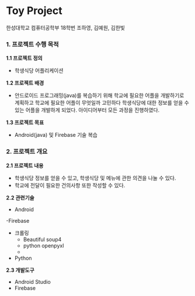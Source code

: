 # Toy Project

한성대학교 컴퓨터공학부 18학번 조하영, 김예원, 김한빛



### 1. 프로젝트 수행 목적

**1.1 프로젝트 정의**

- 학생식당 어플리케이션

**1.2 프로젝트 배경**	

- 안드로이드 프로그래밍(java)를 복습하기 위해 학교에 필요한 어플을 개발하기로 계획하고 학교에 필요한 어플이 무엇일까 고민하다 학생식당에 대한 정보를 얻을 수 있는 어플을 개발하게 되었다.
아이디어부터 모든 과정을 진행하였다.

**1.3 프로젝트 목표** 

- Android(java) 및 Firebase 기술 복습


### 2. 프로젝트 개요

**2.1 프로젝트 내용**   

- 학생식당 정보를 얻을 수 있고, 학생식당 및 메뉴에 관한 의견을 나눌 수 있다. 
- 학교에 전달이 필요한 건의사항 또한 작성할 수 있다.

 **2.2 관련기술** 

- Android

-Firebase

- 크롤링
  - Beautiful soup4
  - python openpyxl
  - 
- Python

**2.3 개발도구**  

- Android Studio
- Firebase



